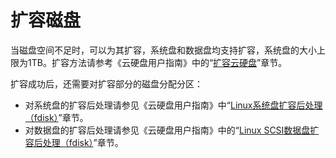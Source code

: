 # 扩容磁盘<a name="zh-cn_topic_0078785565"></a>

当磁盘空间不足时，可以为其扩容，系统盘和数据盘均支持扩容，系统盘的大小上限为1TB。扩容方法请参考《云硬盘用户指南》中的“[扩容云硬盘](https://support.huaweicloud.com/usermanual-evs/evs_01_0006.html)”章节。

扩容成功后，还需要对扩容部分的磁盘分配分区：

-   对系统盘的扩容后处理请参见《云硬盘用户指南》中“[Linux系统盘扩容后处理（fdisk）](https://support.huaweicloud.com/usermanual-evs/evs_01_0072.html)”章节。
-   对数据盘的扩容后处理请参见《云硬盘用户指南》中的“[Linux SCSI数据盘扩容后处理（fdisk）](https://support.huaweicloud.com/usermanual-evs/evs_01_0018.html)”章节。

